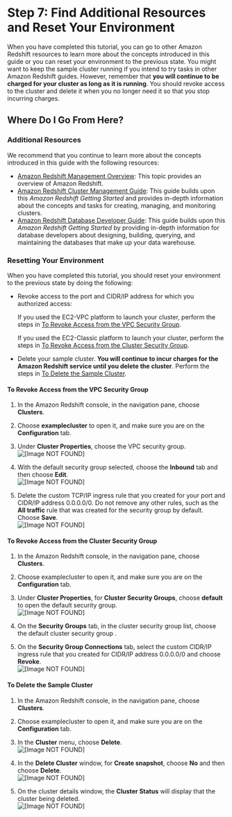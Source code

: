 # Step 7: Find Additional Resources and Reset Your Environment<a name="rs-gsg-clean-up-tasks"></a>

When you have completed this tutorial, you can go to other Amazon Redshift resources to learn more about the concepts introduced in this guide or you can reset your environment to the previous state\. You might want to keep the sample cluster running if you intend to try tasks in other Amazon Redshift guides\. However, remember that **you will continue to be charged for your cluster as long as it is running**\. You should revoke access to the cluster and delete it when you no longer need it so that you stop incurring charges\.

## Where Do I Go From Here?<a name="rs-gsg-where-do-i-go"></a>

### Additional Resources<a name="rs-gsg-additional-resources"></a>

We recommend that you continue to learn more about the concepts introduced in this guide with the following resources: 
+ [Amazon Redshift Management Overview](https://docs.aws.amazon.com/redshift/latest/mgmt/overview.html): This topic provides an overview of Amazon Redshift\.
+ [Amazon Redshift Cluster Management Guide](https://docs.aws.amazon.com/redshift/latest/mgmt/): This guide builds upon this *Amazon Redshift Getting Started* and provides in\-depth information about the concepts and tasks for creating, managing, and monitoring clusters\.
+ [Amazon Redshift Database Developer Guide](https://docs.aws.amazon.com/redshift/latest/dg/): This guide builds upon this *Amazon Redshift Getting Started* by providing in\-depth information for database developers about designing, building, querying, and maintaining the databases that make up your data warehouse\.

### Resetting Your Environment<a name="rs-gsg-reset-environment"></a>

When you have completed this tutorial, you should reset your environment to the previous state by doing the following: 
+ Revoke access to the port and CIDR/IP address for which you authorized access:

  If you used the EC2\-VPC platform to launch your cluster, perform the steps in [To Revoke Access from the VPC Security Group](#rs-gsg-how-to-revoke-access-vpc-security-group)\.

  If you used the EC2\-Classic platform to launch your cluster, perform the steps in [To Revoke Access from the Cluster Security Group](#rs-gsg-how-to-revoke-access-cluster-security-group)\.
+ Delete your sample cluster\. **You will continue to incur charges for the Amazon Redshift service until you delete the cluster**\. Perform the steps in [To Delete the Sample Cluster](#rs-gsg-how-to-delete-sample-cluster)\.

#### To Revoke Access from the VPC Security Group<a name="rs-gsg-how-to-revoke-access-vpc-security-group"></a>

1. In the Amazon Redshift console, in the navigation pane, choose **Clusters**\.

1. Choose **examplecluster** to open it, and make sure you are on the **Configuration** tab\.

1. Under **Cluster Properties**, choose the VPC security group\.  
![\[Image NOT FOUND\]](http://docs.aws.amazon.com/redshift/latest/gsg/images/rs-gsg-clusters-config-vpc-security-group.png)

1. With the default security group selected, choose the **Inbound** tab and then choose **Edit**\.  
![\[Image NOT FOUND\]](http://docs.aws.amazon.com/redshift/latest/gsg/images/rs-gsg-security-vpc-security-group-edit.png)

1. Delete the custom TCP/IP ingress rule that you created for your port and CIDR/IP address 0\.0\.0\.0/0\. Do not remove any other rules, such as the **All traffic** rule that was created for the security group by default\. Choose **Save**\.  
![\[Image NOT FOUND\]](http://docs.aws.amazon.com/redshift/latest/gsg/images/rs-gsg-security-vpc-security-group-revoke.png)

#### To Revoke Access from the Cluster Security Group<a name="rs-gsg-how-to-revoke-access-cluster-security-group"></a>

1. In the Amazon Redshift console, in the navigation pane, choose **Clusters**\.

1. Choose examplecluster to open it, and make sure you are on the **Configuration** tab\.

1. Under **Cluster Properties**, for **Cluster Security Groups**, choose **default** to open the default security group\.  
![\[Image NOT FOUND\]](http://docs.aws.amazon.com/redshift/latest/gsg/images/rs-gsg-clusters-config-cluster-security-group.png)

1. On the **Security Groups** tab, in the cluster security group list, choose the default cluster security group \.

1. On the **Security Group Connections** tab, select the custom CIDR/IP ingress rule that you created for CIDR/IP address 0\.0\.0\.0/0 and choose **Revoke**\.  
![\[Image NOT FOUND\]](http://docs.aws.amazon.com/redshift/latest/gsg/images/security-group-rule-revoke.png)

#### To Delete the Sample Cluster<a name="rs-gsg-how-to-delete-sample-cluster"></a>

1. In the Amazon Redshift console, in the navigation pane, choose **Clusters**\.

1. Choose examplecluster to open it, and make sure you are on the **Configuration** tab\.

1. In the **Cluster** menu, choose **Delete**\.  
![\[Image NOT FOUND\]](http://docs.aws.amazon.com/redshift/latest/gsg/images/rs-gsg-clusters-cluster-menu.png)

1. In the **Delete Cluster** window, for **Create snapshot**, choose **No** and then choose **Delete**\.  
![\[Image NOT FOUND\]](http://docs.aws.amazon.com/redshift/latest/gsg/images/rs-gsg-cluster-delete-final-snapshot.png)

1. On the cluster details window, the **Cluster Status** will display that the cluster being deleted\.  
![\[Image NOT FOUND\]](http://docs.aws.amazon.com/redshift/latest/gsg/images/rs-gsg-clusters-config-delete-status.png)
